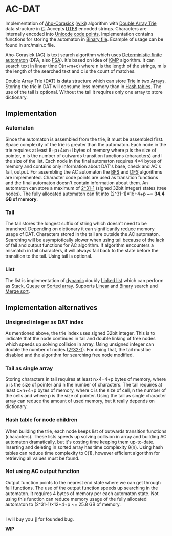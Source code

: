# AC-DAT

Implementation of [Aho-Corasick](http://cr.yp.to/bib/1975/aho.pdf) ([wiki](https://en.wikipedia.org/wiki/Aho%E2%80%93Corasick_algorithm)) algorithm with [Double Array Trie](https://www.co-ding.com/assets/pdf/dat.pdf) data structure in [C](https://en.wikipedia.org/wiki/C_(programming_language)).
Accepts [UTF8](https://en.wikipedia.org/wiki/UTF-8) encoded strings.
Characters are internally encoded into [Unicode](https://en.wikipedia.org/wiki/Unicode) [code points](https://en.wikipedia.org/wiki/Code_point).
Implementation contains functions for storing the automaton in [Binary file](https://en.wikipedia.org/wiki/Binary_file).
Example of usage can be found in src/main.c file.

Aho-Corasick (AC) is text search algorithm which uses [Deterministic finite automaton](https://en.wikipedia.org/wiki/Deterministic_finite_automaton) (DFA, also [FSA](https://en.wikipedia.org/wiki/Finite-state_machine)).
It's based on idea of [KMP](https://en.wikipedia.org/wiki/Knuth%E2%80%93Morris%E2%80%93Pratt_algorithm) algorithm.
It can search text in linear time O(n+m+c) where n is the length of the strings, m is the length of the searched text and c is the count of matches.

Double Array Trie (DAT) is data structure which can store [Trie](https://en.wikipedia.org/wiki/Trie) in two [Arrays](https://en.wikipedia.org/wiki/Array_data_structure).
Storing the trie in DAT will consume less memory than in [Hash tables](https://en.wikipedia.org/wiki/Hash_table).
The use of the tail is optional. Without the tail it requires only one array to store dictionary.

## Implementation
### Automaton
Since the automaton is assembled from the trie, it must be assembled first.
Space complexity of the trie is greater than the automaton.
Each node in the trie requires at least 8+p+4×n+l bytes of memory where p is the size of pointer, n is the number of outwards transition functions (characters) and l the size of the list.
Each node in the final automaton requires 4×4 bytes of memory and contains only information about DAT's base, check and AC's fail, output.
For assembling the AC automaton the [BFS](https://en.wikipedia.org/wiki/Breadth-first_search) and [DFS](https://en.wikipedia.org/wiki/Depth-first_search) algorithms are implemented.
Character code points are used as transition functions and the final automaton doesn't contain information about them.
An automaton can store a maximum of [2^31-1](https://en.wikipedia.org/wiki/2,147,483,647) (signed 32bit integer) states (tree nodes).
The fully allocated automaton can fit into (2^31-1)×16+4+p ~= **34.4 GB of memory**.

### Tail
The tail stores the longest suffix of string which doesn't need to be branched.
Depending on dictionary it can significantly reduce memory usage of DAT.
Characters stored in the tail are outside the AC automaton.
Searching will be asymptotically slower when using tail because of the lack of fail and output functions for AC algorithm.
If algorithm encounters a mismatch in tail characters, it will always fail back to the state before the transition to the tail.
Using tail is optional.

### List
The list is implementation of [dynamic](https://en.wikipedia.org/wiki/Dynamic_array) doubly [Linked list](https://en.wikipedia.org/wiki/Linked_list) which can perform as [Stack](https://en.wikipedia.org/wiki/Stack_(abstract_data_type)), [Queue](https://en.wikipedia.org/wiki/Queue_(abstract_data_type)) or [Sorted array](https://en.wikipedia.org/wiki/Sorted_array).
Supports [Linear](https://en.wikipedia.org/wiki/Linear_search) and [Binary](https://en.wikipedia.org/wiki/Binary_search_algorithm) search and [Merge sort](https://en.wikipedia.org/wiki/Merge_sort).

## Implementation alternatives
### Unsigned integer as DAT index
As mentioned above, the trie index uses signed 32bit integer.
This is to indicate that the node continues in tail and double linking of free nodes which speeds up solving collision in array.
Using unsigned integer can double the number of nodes ([2^32-1](https://en.wikipedia.org/wiki/4,294,967,295)).
For doing that, the tail must be disabled and the algorithm for searching free node modified.

### Tail as single array
Storing characters in tail requires at least n×4+4+p bytes of memory, where p is the size of pointer and n the number of characters.
The tail requires at least c×n+4+p bytes of memory, where c is the size of cell, n the number of the cells and where p is the size of pointer.
Using the tail as single character array can reduce the amount of used memory, but it really depends on dictionary.

### Hash table for node children
When building the trie, each node keeps list of outwards transition functions (characters).
These lists speeds up solving collision in array and building AC automaton dramatically, but it's costing time keeping them up-to-date.
Inserting and deleting in sorted array has time complexity θ(n).
Using hash tables can reduce time complexity to θ(1), however efficient algorithm for retrieving all values must be found.

### Not using AC output function
Output function points to the nearest end state where we can get through fail functions.
The use of the output function speeds up searching in the automaton.
It requires 4 bytes of memory per each automaton state.
Not using this function can reduce memory usage of the fully allocated automaton to (2^31-1)×12+4+p ~= 25.8 GB of memory.

##
I will buy you 🍺 for founded bug.

**WIP**

